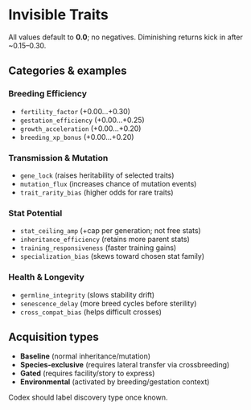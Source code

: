 # Invisible Traits

All values default to **0.0**; no negatives. Diminishing returns kick in after ~0.15–0.30.

## Categories & examples
### Breeding Efficiency
- `fertility_factor` (+0.00…+0.30)
- `gestation_efficiency` (+0.00…+0.25)
- `growth_acceleration` (+0.00…+0.20)
- `breeding_xp_bonus` (+0.00…+0.20)

### Transmission & Mutation
- `gene_lock` (raises heritability of selected traits)
- `mutation_flux` (increases chance of mutation events)
- `trait_rarity_bias` (higher odds for rare traits)

### Stat Potential
- `stat_ceiling_amp` (+cap per generation; not free stats)
- `inheritance_efficiency` (retains more parent stats)
- `training_responsiveness` (faster training gains)
- `specialization_bias` (skews toward chosen stat family)

### Health & Longevity
- `germline_integrity` (slows stability drift)
- `senescence_delay` (more breed cycles before sterility)
- `cross_compat_bias` (helps difficult crosses)

## Acquisition types
- **Baseline** (normal inheritance/mutation)
- **Species‑exclusive** (requires lateral transfer via crossbreeding)
- **Gated** (requires facility/story to express)
- **Environmental** (activated by breeding/gestation context)

Codex should label discovery type once known.

